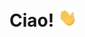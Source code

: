 # Ciao! <img src="https://raw.githubusercontent.com/ildac/ildac/main/wave.gif" width="30px">
<!--
## Currently learning
- Getting better at <a href="https://www.keybr.com/" target="_blank">keyboard</a> <a href="https://www.typingclub.com/" target="_blank">typing</a>

## Project
-->

<!--
**ildac/ildac** is a ✨ _special_ ✨ repository because its `README.md` (this file) appears on your GitHub profile.

Here are some ideas to get you started:

- 🔭 I’m currently working on ...
- 🌱 I’m currently learning ...
- 👯 I’m looking to collaborate on ...
- 🤔 I’m looking for help with ...
- 💬 Ask me about ...
- 📫 How to reach me: ...
- 😄 Pronouns: ...
- ⚡ Fun fact: ...
-->
